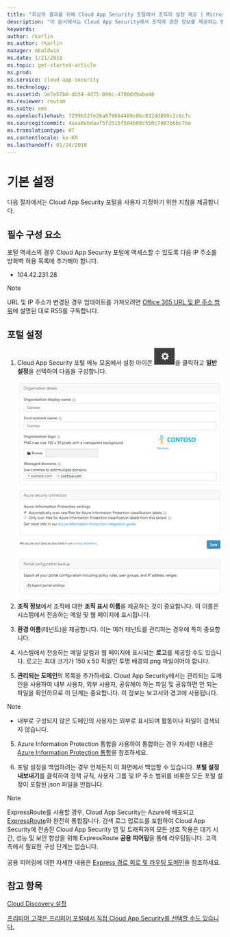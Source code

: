 ```yaml
---
title: "최상의 결과를 위해 Cloud App Security 포털에서 조직의 설정 제공 | Microsoft 문서"
description: "이 문서에서는 Cloud App Security에서 조직에 관한 정보를 제공하는 방법을 설명합니다."
keywords: 
author: rkarlin
ms.author: rkarlin
manager: mbaldwin
ms.date: 1/21/2018
ms.topic: get-started-article
ms.prod: 
ms.service: cloud-app-security
ms.technology: 
ms.assetid: 2e7e57b0-db54-4d75-896c-4700dd9abe48
ms.reviewer: reutam
ms.suite: ems
ms.openlocfilehash: 7299b52fe26a079664489c0bc832dd898c2c6cfc
ms.sourcegitcommit: 4aaa8abdaaf5f2515f504b08c550c7987b6bc7be
ms.translationtype: HT
ms.contentlocale: ko-KR
ms.lasthandoff: 01/24/2018
---
```

# <a name="basic-setup"></a>기본 설정
다음 절차에서는 Cloud App Security 포털을 사용자 지정하기 위한 지침을 제공합니다.

## <a name="prerequisites"></a>필수 구성 요소 
포털 액세스의 경우 Cloud App Security 포털에 액세스할 수 있도록 다음 IP 주소를 방화벽 허용 목록에 추가해야 합니다.  
  
- 104.42.231.28  
  
> [!NOTE]  
>  URL 및 IP 주소가 변경된 경우 업데이트를 가져오려면 [Office 365 URL 및 IP 주소 범위](https://support.office.com/article/Office-365-URLs-and-IP-address-ranges-8548a211-3fe7-47cb-abb1-355ea5aa88a2)에 설명된 대로 RSS를 구독합니다.  
  
## <a name="set-up-the-portal"></a>포털 설정  
  
1.  Cloud App Security 포털 메뉴 모음에서 설정 아이콘 ![설정 아이콘](./media/settings-icon.png "설정 아이콘")을 클릭하고 **일반 설정**을 선택하여 다음을 구성합니다.  
     
     ![일반 설정](./media/general-settings.png "일반 설정")  
  
3.  **조직 정보**에서 조직에 대한 **조직 표시 이름**을 제공하는 것이 중요합니다. 이 이름은 시스템에서 전송하는 메일 및 웹 페이지에 표시됩니다.  
  
4. **환경 이름**(테넌트)을 제공합니다. 이는 여러 테넌트를 관리하는 경우에 특히 중요합니다.  
  
4. 시스템에서 전송하는 메일 알림과 웹 페이지에 표시되는 **로고**를 제공할 수도 있습니다. 로고는 최대 크기가 150 x 50 픽셀인 투명 배경의 png 파일이어야 합니다.  

4.  **관리되는 도메인**의 목록을 추가하세요. Cloud App Security에서는 관리되는 도메인을 사용하여 내부 사용자, 외부 사용자, 공유해야 하는 파일 및 공유하면 안 되는 파일을 확인하므로 이 단계는 중요합니다. 이 정보는 보고서와 경고에 사용됩니다.  
> [!NOTE] 
> - 내부로 구성되지 않은 도메인의 사용자는 외부로 표시되며 활동이나 파일이 검색되지 않습니다.

5. Azure Information Protection 통합을 사용하여 통합하는 경우 자세한 내용은 [Azure Information Protection 통합](azip-integration.md)을 참조하세요. 
  
  
6.  포털 설정을 백업하려는 경우 언제든지 이 화면에서 백업할 수 있습니다. **포털 설정 내보내기**를 클릭하여 정책 규칙, 사용자 그룹 및 IP 주소 범위를 비롯한 모든 포털 설정이 포함된 json 파일을 만듭니다.  
  
   
> [!NOTE] 
> ExpressRoute를 사용할 경우, Cloud App Security는 Azure에 배포되고 [ExpressRoute](https://azure.microsoft.com/documentation/articles/expressroute-introduction/)와 완전히 통합됩니다. 검색 로그 업로드를 포함하여 Cloud App Security에 전송된 Cloud App Security 앱 및 트래픽과의 모든 상호 작용은 대기 시간, 성능 및 보안 향상을 위해 ExpressRoute **공용 피어링**을 통해 라우팅됩니다. 고객 측에서 필요한 구성 단계는 없습니다. <br></br>공용 피어링에 대한 자세한 내용은 [Express 경로 회로 및 라우팅 도메인](https://azure.microsoft.com/documentation/articles/expressroute-circuit-peerings/)을 참조하세요.  
    
## <a name="see-also"></a>참고 항목  
[Cloud Discovery 설정](set-up-cloud-discovery.md)   

[프리미어 고객은 프리미어 포털에서 직접 Cloud App Security를 선택할 수도 있습니다.](https://premier.microsoft.com/)  
  
  